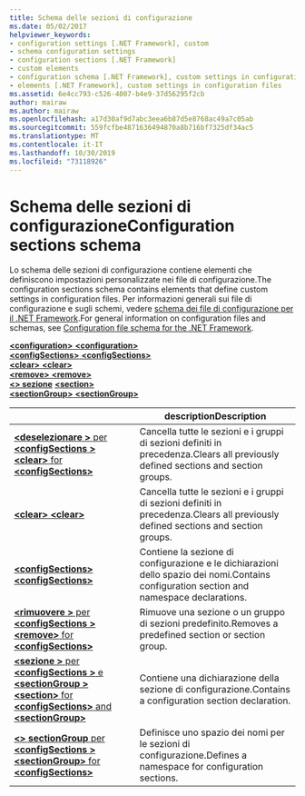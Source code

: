 ```yaml
---
title: Schema delle sezioni di configurazione
ms.date: 05/02/2017
helpviewer_keywords:
- configuration settings [.NET Framework], custom
- schema configuration settings
- configuration sections [.NET Framework]
- custom elements
- configuration schema [.NET Framework], custom settings in configuration files
- elements [.NET Framework], custom settings in configuration files
ms.assetid: 6e4cc793-c526-4007-b4e9-37d56295f2cb
author: mairaw
ms.author: mairaw
ms.openlocfilehash: a17d30af9d7abc3eea6b87d5e8768ac49a7c05ab
ms.sourcegitcommit: 559fcfbe4871636494870a8b716bf7325df34ac5
ms.translationtype: MT
ms.contentlocale: it-IT
ms.lasthandoff: 10/30/2019
ms.locfileid: "73118926"
---
```

# <a name="configuration-sections-schema"></a><span data-ttu-id="9ff2d-102">Schema delle sezioni di configurazione</span><span class="sxs-lookup"><span data-stu-id="9ff2d-102">Configuration sections schema</span></span>

<span data-ttu-id="9ff2d-103">Lo schema delle sezioni di configurazione contiene elementi che definiscono impostazioni personalizzate nei file di configurazione.</span><span class="sxs-lookup"><span data-stu-id="9ff2d-103">The configuration sections schema contains elements that define custom settings in configuration files.</span></span> <span data-ttu-id="9ff2d-104">Per informazioni generali sui file di configurazione e sugli schemi, vedere [schema dei file di configurazione per il .NET Framework](index.md).</span><span class="sxs-lookup"><span data-stu-id="9ff2d-104">For general information on configuration files and schemas, see [Configuration file schema for the .NET Framework](index.md).</span></span>

<span data-ttu-id="9ff2d-105">[ **\<configuration>** ](configuration-element.md) </span><span class="sxs-lookup"><span data-stu-id="9ff2d-105">[**\<configuration>**](configuration-element.md) </span></span>  
<span data-ttu-id="9ff2d-106">[ **\<configSections>** ](configsections-element-for-configuration.md) </span><span class="sxs-lookup"><span data-stu-id="9ff2d-106">[**\<configSections>**](configsections-element-for-configuration.md) </span></span>  
<span data-ttu-id="9ff2d-107">[ **\<clear>** ](clear-element-for-configsections.md) </span><span class="sxs-lookup"><span data-stu-id="9ff2d-107">[**\<clear>**](clear-element-for-configsections.md) </span></span>  
<span data-ttu-id="9ff2d-108">[ **\<remove>** ](remove-element-for-configsections.md) </span><span class="sxs-lookup"><span data-stu-id="9ff2d-108">[**\<remove>**](remove-element-for-configsections.md) </span></span>  
<span data-ttu-id="9ff2d-109">[ **\<> sezione**](section-element.md) </span><span class="sxs-lookup"><span data-stu-id="9ff2d-109">[**\<section>**](section-element.md) </span></span>  
[<span data-ttu-id="9ff2d-110"> **\<sectionGroup>** </span><span class="sxs-lookup"><span data-stu-id="9ff2d-110">**\<sectionGroup>**</span></span>](sectiongroup-element-for-configsections.md)

|     | <span data-ttu-id="9ff2d-111">description</span><span class="sxs-lookup"><span data-stu-id="9ff2d-111">Description</span></span> |
| --- | ----------- |
| [<span data-ttu-id="9ff2d-112"> **\<deselezionare >** per **\<configSections >** </span><span class="sxs-lookup"><span data-stu-id="9ff2d-112">**\<clear>** for **\<configSections>**</span></span>](clear-element-for-configsections.md) | <span data-ttu-id="9ff2d-113">Cancella tutte le sezioni e i gruppi di sezioni definiti in precedenza.</span><span class="sxs-lookup"><span data-stu-id="9ff2d-113">Clears all previously defined sections and section groups.</span></span> |
| [<span data-ttu-id="9ff2d-114"> **\<clear>** </span><span class="sxs-lookup"><span data-stu-id="9ff2d-114">**\<clear>**</span></span>](clear-element-for-configsections.md) | <span data-ttu-id="9ff2d-115">Cancella tutte le sezioni e i gruppi di sezioni definiti in precedenza.</span><span class="sxs-lookup"><span data-stu-id="9ff2d-115">Clears all previously defined sections and section groups.</span></span> |
| [<span data-ttu-id="9ff2d-116"> **\<configSections>** </span><span class="sxs-lookup"><span data-stu-id="9ff2d-116">**\<configSections>**</span></span>](configsections-element-for-configuration.md) | <span data-ttu-id="9ff2d-117">Contiene la sezione di configurazione e le dichiarazioni dello spazio dei nomi.</span><span class="sxs-lookup"><span data-stu-id="9ff2d-117">Contains configuration section and namespace declarations.</span></span> |
| [<span data-ttu-id="9ff2d-118"> **\<rimuovere >** per **\<configSections >** </span><span class="sxs-lookup"><span data-stu-id="9ff2d-118">**\<remove>** for **\<configSections>**</span></span>](remove-element-for-configsections.md) | <span data-ttu-id="9ff2d-119">Rimuove una sezione o un gruppo di sezioni predefinito.</span><span class="sxs-lookup"><span data-stu-id="9ff2d-119">Removes a predefined section or section group.</span></span> |
| [<span data-ttu-id="9ff2d-120"> **\<sezione >** per **\<configSections >** e **\<sectionGroup >** </span><span class="sxs-lookup"><span data-stu-id="9ff2d-120">**\<section>** for **\<configSections>** and **\<sectionGroup>**</span></span>](section-element.md) | <span data-ttu-id="9ff2d-121">Contiene una dichiarazione della sezione di configurazione.</span><span class="sxs-lookup"><span data-stu-id="9ff2d-121">Contains a configuration section declaration.</span></span> |
| [<span data-ttu-id="9ff2d-122"> **\<> sectionGroup** per **\<configSections >** </span><span class="sxs-lookup"><span data-stu-id="9ff2d-122">**\<sectionGroup>** for **\<configSections>**</span></span>](sectiongroup-element-for-configsections.md) | <span data-ttu-id="9ff2d-123">Definisce uno spazio dei nomi per le sezioni di configurazione.</span><span class="sxs-lookup"><span data-stu-id="9ff2d-123">Defines a namespace for configuration sections.</span></span> |
